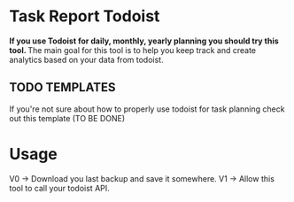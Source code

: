 # Task Report Todoist
<b>
If you use Todoist for daily, monthly, yearly planning you should try this tool.
</b>
The main goal for this tool is to help you keep track and create analytics based on your data from todoist.

## TODO TEMPLATES
If you're not sure about how to properly use todoist for task planning check out this template (TO BE DONE)

# Usage

V0 -> Download you last backup and save it somewhere.
V1 -> Allow this tool to call your todoist API.
